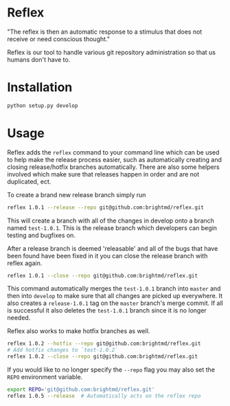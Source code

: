 Reflex
======

"The reflex is then an automatic response to a stimulus that does not receive
or need conscious thought."

Reflex is our tool to handle various git repository administration so that us
humans don't have to.

Installation
============

```sh
python setup.py develop
```

Usage
=====

Reflex adds the `reflex` command to your command line which can be used to help
make the release process easier, such as automatically creating and closing
release/hotfix branches automatically. There are also some helpers involved
which make sure that releases happen in order and are not duplicated, ect.

To create a brand new release branch simply run
```sh
reflex 1.0.1 --release --repo git@github.com:brightmd/reflex.git
```
This will create a branch with all of the changes in develop onto a branch
named `test-1.0.1`. This is the release branch which developers can begin
testing and bugfixes on.

After a release branch is deemed 'releasable' and all of the bugs that have
been found have been fixed in it you can close the release branch with reflex
again.
```sh
reflex 1.0.1 --close --repo git@github.com:brightmd/reflex.git
```
This command automatically merges the `test-1.0.1` branch into `master` and
then into `develop` to make sure that all changes are picked up everywhere.
It also creates a `release-1.0.1` tag on the `master` branch's merge commit.
If all is successful it also deletes the `test-1.0.1` branch since it is no
longer needed.

Reflex also works to make hotfix branches as well.
```sh
reflex 1.0.2 --hotfix --repo git@github.com:brightmd/reflex.git
# Add hotfix changes to `test-1.0.2`
reflex 1.0.2 --close --repo git@github.com:brightmd/reflex.git
```

If you would like to no longer specify the `--repo` flag you may also set
the `REPO` environment variable.
```sh
export REPO='git@github.com:brightmd/reflex.git'
reflex 1.0.5 --release  # Automatically acts on the reflex repo
```
